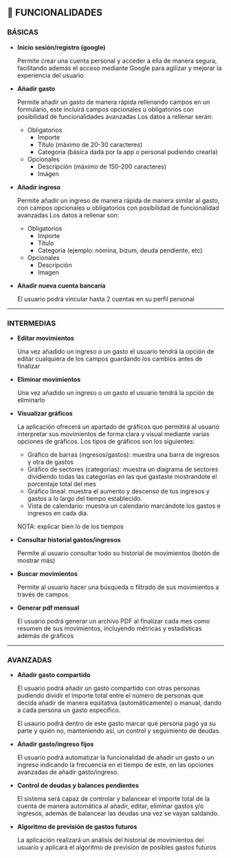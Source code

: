 ## 📝 FUNCIONALIDADES

### BÁSICAS
- **Inicio sesión/registro (google)**
    
    Permite crear una cuenta personal y acceder a ella de manera segura, facilitando además el acceso mediante Google para agilizar y mejorar la experiencia del usuario
- **Añadir gasto**
    
    Permite añadir un gasto de manera rápida rellenando campos en un formulario, este incluirá campos opcionales u obligatorios con posibilidad de funcionalidades avanzadas 
    Los datos a rellenar serán: 
    - Obligatorios
        - Importe 
        - Título (máximo de 20-30 caracteres)
        - Categoría (básica dada por la app o personal pudiendo crearla)
    - Opcionales
        - Descripción (máximo de 150-200 caracteres)
        - Imágen
 
- **Añadir ingreso**
    
    Permite añadir un ingreso de manera rápida de manera similar al gasto, con campos opcionales u obligatorios con posibilidad de funcionalidad avanzadas
    Los datos a rellenar son: 
    - Obligatorios
        - Importe 
        - Título 
        - Categoría (ejemplo: nómina, bizum, deuda pendiente, etc)
    - Opcionales
        - Descripción
        - Imagen
- **Añadir nueva cuenta bancaria**
    
    El usuario podrá vincular hasta 2 cuentas en su perfil personal
---
### INTERMEDIAS
- **Editar movimientos**

    Una vez añadido un ingreso o un gasto el usuario tendrá la opción de editar cualquiera de los campos guardando los cambios antes de finalizar
- **Eliminar movimientos**

    Una vez añadido un ingreso o un gasto el usuario tendrá la opción de eliminarlo
- **Visualizar gráficos**

    La aplicación ofrecerá un apartado de gráficos que permitirá al usuario interpretar sus movimientos de forma clara y visual mediante varias opciones de gráficos. 
    Los tipos de gráficos son los siguientes:
    - Gráfico de barras (ingresos/gastos): muestra una barra de ingresos y otra de gastos 
    - Gráfico de sectores (categorias): muestra un diagrama de sectores dividiendo todas las categorias en las que gastaste mostrandote el porcentaje total del mes
    - Gráfico lineal: muestra el aumento y descenso de tus ingresos y gastos a lo largo del tiempo establecido.
    - Vista de calendario: muestra un calendario marcándote los gastos e ingresos en cada dia.
    
    NOTA: explicar bien lo de los tiempos
- **Consultar historial gastos/ingresos**

    Permite al usuario consultar todo su historial de movimientos (botón de mostrar más)
- **Buscar movimientos**

    Permite al usuario hacer una búsqueda o filtrado de sus movimientos a través de campos.
- **Generar pdf mensual**

    El usuario podrá generar un archivo PDF al finalizar cada mes como resumen de sus movimientos, incluyendo métricas y estadísticas además de gráficos
---
### AVANZADAS
- **Añadir gasto compartido**

    El usuario podrá añadir un gasto compartido con otras personas pudiendo dividir el importe total entre el número de personas que decida añadir de manera equitativa (automáticamente) o manual, dando a cada persona un gasto específico.

    El usaurio podrá dentro de este gasto marcar qué persona pagó ya su parte y quién no, manteniendo así, un control y seguimiento de deudas.
- **Añadir gasto/ingreso fijos**
    
    El usuario podrá automatizar la funcionalidad de añadir un gasto o un ingreso indicando la frecuencia en el tiempo de este, en las opciones avanzadas de añadir gasto/ingreso.
- **Control de deudas y balances pendientes**

    El sistema será capaz de controlar y balancear el importe total de la cuenta de manera automática al añadir, editar, eliminar gastos y/o ingresos, además de balancear las deudas una vez se vayan saldando.
- **Algoritmo de previsión de gastos futuros**

    La aplicación realizará un análisis del historial de movimientos del usuario y aplicará el algoritmo de previsión de posibles gastos futuros
